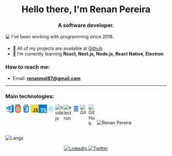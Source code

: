 <h1 align="center">Hello there, I'm Renan Pereira</h1>
<h3 align="center">A software developer.</h3>

💻 I've been working with programming since 2018. 

- 👨‍ All of my projects are available at <a href="https://github.com/r3nanp"> Github</a> <br />
- 🌱 I’m currently learning **React, Next.js, Node.js, React Native, Electron**

<h3>How to reach me: </h3>

- Email: **renanmol87@gmail.com**
---
<h3 align="left">Main technologies: </h3>

<p align="left">
  <img align="left" alt="Visual Studio Code" width="26px" src="https://raw.githubusercontent.com/github/explore/80688e429a7d4ef2fca1e82350fe8e3517d3494d/topics/visual-studio-code/visual-studio-code.png" />

  <img align="left" alt="HTML5" width="26px" src="https://raw.githubusercontent.com/github/explore/80688e429a7d4ef2fca1e82350fe8e3517d3494d/topics/html/html.png" />
  
  <img align="left" alt="CSS3" width="26px" src="https://raw.githubusercontent.com/github/explore/80688e429a7d4ef2fca1e82350fe8e3517d3494d/topics/css/css.png" />

  <img align="left" alt="JavaScript" width="26px" src="https://raw.githubusercontent.com/github/explore/80688e429a7d4ef2fca1e82350fe8e3517d3494d/topics/javascript/javascript.png" />

  <img align="left" alt="TypeScript" width="26px" src="https://raw.githubusercontent.com/github/explore/80688e429a7d4ef2fca1e82350fe8e3517d3494d/topics/typescript/typescript.png" />

  <img align="left" alt="React" width="26px" src="https://raw.githubusercontent.com/github/explore/80688e429a7d4ef2fca1e82350fe8e3517d3494d/topics/react/react.png" />
  
  <img align="left" src="https://devicons.github.io/devicon/devicon.git/icons/nodejs/nodejs-original.svg" alt="nodejs" width="26px" />

  <img align="left" src="https://devicon.dev/devicon.git/icons/electron/electron-original.svg" alt="electron" width="26px" />

  <img align="left" alt="SQL" width="26px" src="https://raw.githubusercontent.com/github/explore/80688e429a7d4ef2fca1e82350fe8e3517d3494d/topics/sql/sql.png" />

  <img align="left" alt="Git" width="26px" src="https://devicons.github.io/devicon/devicon.git/icons/git/git-original.svg"/>

  <img align="left" alt="GitHub" width="26px" src="https://devicons.github.io/devicon/devicon.git/icons/github/github-original.svg" />
</p>

<br> <br>

<div align="left">
  <img src="https://github-readme-stats.vercel.app/api?username=r3nanp&show_icons=true&theme=dracula" alt="Renan Pereira" />
</div>
<br>

<p align="left">
  <img src="https://github-readme-stats.vercel.app/api/top-langs/?username=r3nanp&layout=compact&show_icons=true&theme=dracula" alt="Langs" />

</p>  
<p align="center">
  <a href="https://www.linkedin.com/in/r3nanp/" target="__blank"> 
    <img align="center" src="https://cdn.jsdelivr.net/npm/simple-icons@3.0.1/icons/linkedin.svg" alt="LinkedIn" height="30" width="30" />
  </a>
 
  <a href="https://www.twitter.com/rghost_19" target="_blank">
    <img align="center" src="https://cdn.jsdelivr.net/npm/simple-icons@3.0.1/icons/twitter.svg" alt="Twitter" height="30" width="30" />
  </a>
</p>
